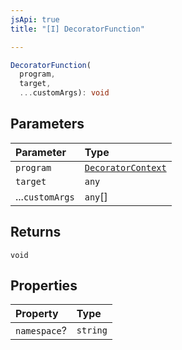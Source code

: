 ```yaml
---
jsApi: true
title: "[I] DecoratorFunction"

---
```

```ts
DecoratorFunction(
  program,
  target,
  ...customArgs): void
```

## Parameters

| Parameter | Type |
| :------ | :------ |
| `program` | [`DecoratorContext`](Interface.DecoratorContext.md) |
| `target` | `any` |
| ...`customArgs` | `any`[] |

## Returns

`void`

## Properties

| Property | Type |
| :------ | :------ |
| `namespace`? | `string` |
